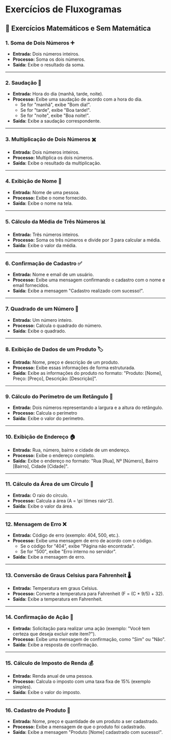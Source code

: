 # Exercícios de Fluxogramas

## 🧮 Exercícios Matemáticos e Sem Matemática

### 1. **Soma de Dois Números** ➕
- **Entrada:** Dois números inteiros.
- **Processo:** Soma os dois números.
- **Saída:** Exibe o resultado da soma.

---

### 2. **Saudação** 👋
- **Entrada:** Hora do dia (manhã, tarde, noite).
- **Processo:** Exibe uma saudação de acordo com a hora do dia.
  - Se for "manhã", exibe "Bom dia!".
  - Se for "tarde", exibe "Boa tarde!".
  - Se for "noite", exibe "Boa noite!".
- **Saída:** Exibe a saudação correspondente.

---

### 3. **Multiplicação de Dois Números** ✖️
- **Entrada:** Dois números inteiros.
- **Processo:** Multiplica os dois números.
- **Saída:** Exibe o resultado da multiplicação.

---

### 4. **Exibição de Nome** 📝
- **Entrada:** Nome de uma pessoa.
- **Processo:** Exibe o nome fornecido.
- **Saída:** Exibe o nome na tela.

---

### 5. **Cálculo da Média de Três Números** 📊
- **Entrada:** Três números inteiros.
- **Processo:** Soma os três números e divide por 3 para calcular a média.
- **Saída:** Exibe o valor da média.

---

### 6. **Confirmação de Cadastro** ✅
- **Entrada:** Nome e email de um usuário.
- **Processo:** Exibe uma mensagem confirmando o cadastro com o nome e email fornecidos.
- **Saída:** Exibe a mensagem "Cadastro realizado com sucesso!".

---

### 7. **Quadrado de um Número** 🔲
- **Entrada:** Um número inteiro.
- **Processo:** Calcula o quadrado do número.
- **Saída:** Exibe o quadrado.

---

### 8. **Exibição de Dados de um Produto** 🏷️
- **Entrada:** Nome, preço e descrição de um produto.
- **Processo:** Exibe essas informações de forma estruturada.
- **Saída:** Exibe as informações do produto no formato: "Produto: [Nome], Preço: [Preço], Descrição: [Descrição]".

---

### 9. **Cálculo do Perímetro de um Retângulo** 📐
- **Entrada:** Dois números representando a largura e a altura do retângulo.
- **Processo:** Calcula o perímetro 
- **Saída:** Exibe o valor do perímetro.

---

### 10. **Exibição de Endereço** 🏠
- **Entrada:** Rua, número, bairro e cidade de um endereço.
- **Processo:** Exibe o endereço completo.
- **Saída:** Exibe o endereço no formato: "Rua [Rua], Nº [Número], Bairro [Bairro], Cidade [Cidade]".

---

### 11. **Cálculo da Área de um Círculo** 🔵
- **Entrada:** O raio do círculo.
- **Processo:** Calcula a área \(A = \pi \times raio^2\).
- **Saída:** Exibe o valor da área.

---

### 12. **Mensagem de Erro** ❌
- **Entrada:** Código de erro (exemplo: 404, 500, etc.).
- **Processo:** Exibe uma mensagem de erro de acordo com o código.
  - Se o código for "404", exibe "Página não encontrada".
  - Se for "500", exibe "Erro interno no servidor".
- **Saída:** Exibe a mensagem de erro.

---

### 13. **Conversão de Graus Celsius para Fahrenheit** 🌡️
- **Entrada:** Temperatura em graus Celsius.
- **Processo:** Converte a temperatura para Fahrenheit \(F = (C * 9/5) + 32\).
- **Saída:** Exibe a temperatura em Fahrenheit.

---

### 14. **Confirmação de Ação** 🔄
- **Entrada:** Solicitação para realizar uma ação (exemplo: "Você tem certeza que deseja excluir este item?").
- **Processo:** Exibe uma mensagem de confirmação, como "Sim" ou "Não".
- **Saída:** Exibe a resposta de confirmação.

---

### 15. **Cálculo de Imposto de Renda** 💰
- **Entrada:** Renda anual de uma pessoa.
- **Processo:** Calcula o imposto com uma taxa fixa de 15% (exemplo simples).
- **Saída:** Exibe o valor do imposto.

---

### 16. **Cadastro de Produto** 🛒
- **Entrada:** Nome, preço e quantidade de um produto a ser cadastrado.
- **Processo:** Exibe a mensagem de que o produto foi cadastrado.
- **Saída:** Exibe a mensagem "Produto [Nome] cadastrado com sucesso!".


